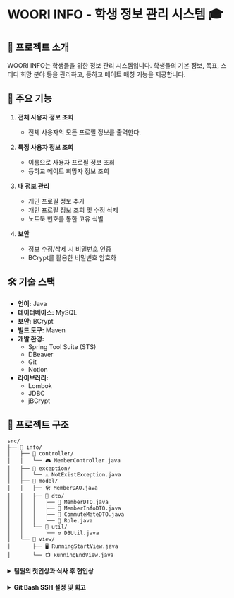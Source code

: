 # WOORI INFO - 학생 정보 관리 시스템 🎓

## 📝 프로젝트 소개
WOORI INFO는 학생들을 위한 정보 관리 시스템입니다. 학생들의 기본 정보, 목표, 스터디 희망 분야 등을 관리하고, 등하교 메이트 매칭 기능을 제공합니다.

## 🌟 주요 기능
1. **전체 사용자 정보 조회**
   - 전체 사용자의 모든 프로필 정보를 출력한다.

2. **특정 사용자 정보 조회**
   - 이름으로 사용자 프로필 정보 조회
   - 등하교 메이트 희망자 정보 조회

3. **내 정보 관리**
   - 개인 프로필 정보 추가 
   - 개인 프로필 정보 조회 및 수정 삭제
   - 노트북 번호를 통한 고유 식별

4. **보안**
   - 정보 수정/삭제 시 비밀번호 인증
   - BCrypt를 활용한 비밀번호 암호화

## 🛠 기술 스택
- **언어:** Java
- **데이터베이스:** MySQL
- **보안:** BCrypt
- **빌드 도구:** Maven
- **개발 환경:** 
  - Spring Tool Suite (STS)
  - DBeaver
  - Git
  - Notion
- **라이브러리:**
  - Lombok
  - JDBC
  - jBCrypt

## 📁 프로젝트 구조
```plaintext
src/  
├── 📂 info/  
│   ├── 📂 controller/  
│   │   └── 🎮 MemberController.java  
│   ├── 📂 exception/  
│   │   └── ⚠️ NotExistException.java  
│   ├── 📂 model/  
│   │   ├── 🛠️ MemberDAO.java  
│   │   ├── 📂 dto/  
│   │   │   ├── 📄 MemberDTO.java  
│   │   │   ├── 📄 MemberInfoDTO.java  
│   │   │   ├── 📄 CommuteMateDTO.java  
│   │   │   └── 👑 Role.java  
│   │   └── 📂 util/
│   │       └── ⚙️ DBUtil.java  
│   └── 📂 view/  
│       ├── 🖥 RunningStartView.java  
│       └── 📺 RunningEndView.java  
```

<details>
  <summary><b>팀원의 첫인상과 식사 후 현인상</b></summary>

### 😊 지수근
- 최다영 : 성격이 온화해 보이셨다. → 의외로 활발하시고 첫 인상처럼 성격이 온화하시다.
- 최윤정 : 차분하고 신중해 보였다. → 맛집 얘기할 때 진심이 느껴진다.
- 한정현 : 책임감이 강해 보였다. → 생각보다 말씀도 많으시고 재밌으시다.

### 😁 최다영

- 지수근 : 친숙한 느낌이 들었다. → 비슷한 점이 많아 더욱 친숙해졌고 차분하신 것 같다.
- 최윤정 : 똑부러지는 성격인 것 같다. → 밝고 또렷한 목소리가 귀에 콕콕 박힌다.
- 한정현 : 부처같은 느낌을 받았다. → 활발하시고 눈치가 빠른 것 같았다.

### 👩‍💻 최윤정

- 지수근 : 똑똑하고 꼼꼼하실 것 같다. → 비슷하다. 그리고 닭강정.. 나만 많이 먹은 거 봤다. 배려심도 많은 분 같다.
- 최다영 : 낯이 익은데.. 아까 오티 때 봐서 그런가? → 같은 대학교셨다! 눈송이 너무 반갑다. 대화할 때 긍정 에너지가 느껴진다.
- 한정현 : 뭔가 장난기가 있으실 것 같다. → MBTI 듣고 나니 첫인상이 맞을 수도 있겠다. 옆에서 상태 체크도 먼저 해주시고 친절하시다.

### 🐱‍👤한정현

- 지수근 :  스마트한 이미지가 있다. → 굉장히 친절하시고 모르는걸 잘 알려주신다.
- 최윤정 : 밝고 성격이 좋을 것 같다. → 꼼꼼하고 똑순이 같다.
- 최다영 :  착하시고 뭔가 다람쥐 같은 이미지가 있다. → 착한 다람쥐 같다.
</details>
<br>
<details>
  <summary><b>Git Bash SSH 설정 및 회고</b></summary>
<br>

# 👀 회고록
## 💥 발생한 문제

상황

- SSH 키 생성하고 공개 키 Github에 등록했나요? yes
- git config 설정했나요? yes

그런데, Github에 Push가 되지 않았다.

## ✔ 해결한 방법

git config로 설정했던 name, email을 unset 해준 뒤 다시 재등록해주니 push가 되었다. 혹시 오타가 있을 수 있으니, 본인의 깃허브에 들어가 복사해서 붙여넣기 하는 것을 추천한다.

<br>

# 📌 Git Bash로 SSH Key 설정 및 Github 연동 과정 정리

## 1. SSH 키 생성 및 등록

### 명령어 실행

```bash

# 홈 디렉토리로 이동

cd ~

# SSH 키 생성

ssh-keygen

# SSH 키가 저장된 디렉토리로 이동

cd ~/.ssh

# 디렉토리 내 파일 목록 확인

ls -la

# 공개 키 파일 내용 확인 및 복사

cat id_ed25519.pub

```

### GitHub에 SSH 키 등록

1. GitHub → **Settings > SSH and GPG keys**로 이동.

2. **New SSH Key** 클릭.

3. 위 명령어에서 복사한 공개 키(`id_ed25519.pub`) 내용을 붙여넣고 저장.

## 2. Git 작업 흐름

### 명령어 실행

```bash

# 레포지토리 클론

git clone git@github.com:lalalarr/WooriInfo.git

# 클론한 디렉토리로 이동

cd /c/WooriInfo

# 파일 변경 후 추가

git add .

# 변경사항 확인

git diff  # 탈출은 'q'

# 변경사항 커밋

git commit -m "[Docs] Update README"

# 변경사항 푸시

git push origin main

```

## **3. Git 설정 초기화 및 재설정**

### **기존 설정 삭제**

```bash

git config --unset --global user.name

git config --unset --global user.email

```

### 현재 설정 확인

```bash

git config --list

```

### 새로운 설정 등록

```bash

git config --global user.name 깃허브아이디

git config --global user.email 깃허브에연동된이메일

```

<br>

# 📖 참고 자료

[https://hoozy.tistory.com/entry/GIT-GIT-BASH로-SSH-연결-후-프로젝트-PUSH](https://hoozy.tistory.com/entry/GIT-GIT-BASH%EB%A1%9C-SSH-%EC%97%B0%EA%B2%B0-%ED%9B%84-%ED%94%84%EB%A1%9C%EC%A0%9D%ED%8A%B8-PUSH)
</details>